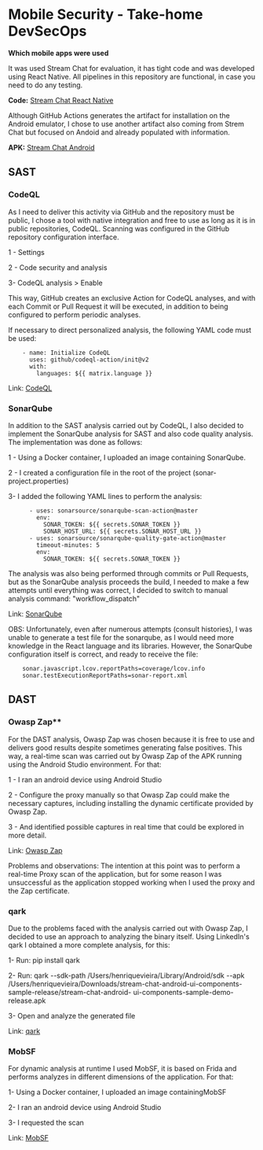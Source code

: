 # Mobile Security - Take-home DevSecOps

**Which mobile apps were used**

It was used Stream Chat for evaluation, it has tight code and was developed using React Native.
All pipelines in this repository are functional, in case you need to do any testing.

**Code:** [Stream Chat React Native](https://github.com/GetStream/stream-chat-react-native)

Although GitHub Actions generates the artifact for installation on the Android emulator, I chose to use another artifact also coming from Strem Chat but focused on Andoid and already populated with information.

**APK:** [Stream Chat Android](https://github.com/GetStream/stream-chat-android)


## SAST

### CodeQL

As I need to deliver this activity via GitHub and the repository must be public, I chose a tool with native integration and free to use as long as it is in public repositories, CodeQL.
Scanning was configured in the GitHub repository configuration interface.

1 - Settings

2 - Code security and analysis

3- CodeQL analysis > Enable

This way, GitHub creates an exclusive Action for CodeQL analyses, and with each Commit or Pull Request it will be executed, in addition to being configured to perform periodic analyses.

If necessary to direct personalized analysis, the following YAML code must be used:
```
    - name: Initialize CodeQL
      uses: github/codeql-action/init@v2
      with:
        languages: ${{ matrix.language }}
```
Link: [CodeQL](https://codeql.github.com/) 

### SonarQube

In addition to the SAST analysis carried out by CodeQL, I also decided to implement the SonarQube analysis for SAST and also code quality analysis. The implementation was done as follows:

1 - Using a Docker container, I uploaded an image containing SonarQube.

2 - I created a configuration file in the root of the project (sonar-project.properties)

3- I added the following YAML lines to perform the analysis:

```
      - uses: sonarsource/sonarqube-scan-action@master
        env:
          SONAR_TOKEN: ${{ secrets.SONAR_TOKEN }}
          SONAR_HOST_URL: ${{ secrets.SONAR_HOST_URL }}
      - uses: sonarsource/sonarqube-quality-gate-action@master
        timeout-minutes: 5
        env:
          SONAR_TOKEN: ${{ secrets.SONAR_TOKEN }}
```

The analysis was also being performed through commits or Pull Requests, but as the SonarQube analysis proceeds the build, I needed to make a few attempts until everything was correct, I decided to switch to manual analysis command: "workflow_dispatch"

Link: [SonarQube](https://hub.docker.com/_/sonarqube)

OBS:
Unfortunately, even after numerous attempts (consult histories), I was unable to generate a test file for the sonarqube, as I would need more knowledge in the React language and its libraries. However, the SonarQube configuration itself is correct, and ready to receive the file:

```
    sonar.javascript.lcov.reportPaths=coverage/lcov.info
    sonar.testExecutionReportPaths=sonar-report.xml
```

## DAST

### Owasp Zap**

For the DAST analysis, Owasp Zap was chosen because it is free to use and delivers good results despite sometimes generating false positives.
This way, a real-time scan was carried out by Owasp Zap of the APK running using the Android Studio environment. For that:

1 - I ran an android device using Android Studio

2 - Configure the proxy manually so that Owasp Zap could make the necessary captures, including installing the dynamic certificate provided by Owasp Zap.

3 - And identified possible captures in real time that could be explored in more detail.

Link: [Owasp Zap](https://www.zaproxy.org/)

Problems and observations:
The intention at this point was to perform a real-time Proxy scan of the application, but for some reason I was unsuccessful as the application stopped working when I used the proxy and the Zap certificate.

### qark

Due to the problems faced with the analysis carried out with Owasp Zap, I decided to use an approach to analyzing the binary itself.
Using LinkedIn's qark I obtained a more complete analysis, for this:

1- Run: pip install qark

2- Run: qark --sdk-path /Users/henriquevieira/Library/Android/sdk --apk /Users/henriquevieira/Downloads/stream-chat-android-ui-components-sample-release/stream-chat-android- ui-components-sample-demo-release.apk

3- Open and analyze the generated file

Link: [qark](https://github.com/linkedin/qark)

### MobSF

For dynamic analysis at runtime I used MobSF, it is based on Frida and performs analyzes in different dimensions of the application. For that:

1- Using a Docker container, I uploaded an image containingMobSF

2- I ran an android device using Android Studio

3- I requested the scan

Link: [MobSF](https://github.com/MobSF/Mobile-Security-Framework-MobSF) 
